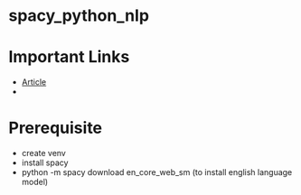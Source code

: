 # spacy_python_nlp

# Important Links
- [Article](https://realpython.com/natural-language-processing-spacy-python/?utm_source=notification_summary&utm_medium=email&utm_campaign=2023-01-03)
- 

# Prerequisite
- create venv
- install spacy
- python -m spacy download en_core_web_sm (to install english language model)
